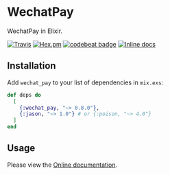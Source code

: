 # WechatPay

WechatPay in Elixir.

[![Travis](https://img.shields.io/travis/elixir-wechat/wechat_pay.svg)](https://travis-ci.org/elixir-wechat/wechat_pay)
[![Hex.pm](https://img.shields.io/hexpm/v/wechat_pay.svg)](https://hex.pm/packages/wechat_pay)
[![codebeat badge](https://codebeat.co/badges/042b37ba-d334-4a6f-be3a-f9728713d72d)](https://codebeat.co/projects/github-com-elixir-wechat-wechat_pay-master-1b99c3bd-a82c-489b-aa20-75de880a0770)
[![Inline docs](http://inch-ci.org/github/elixir-wechat/wechat_pay.svg)](http://inch-ci.org/github/elixir-wechat/wechat_pay)

## Installation

Add `wechat_pay` to your list of dependencies in `mix.exs`:

```elixir
def deps do
  [
    {:wechat_pay, "~> 0.8.0"},
    {:jason, "~> 1.0"} # or {:poison, "~> 4.0"}
  ]
end
```

## Usage

Please view the [Online documentation](https://hexdocs.pm/wechat_pay).
